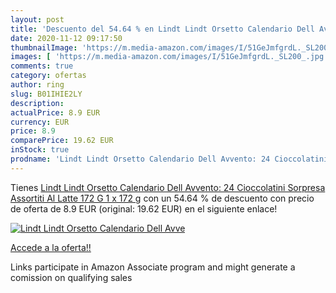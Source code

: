```yaml
---
layout: post
title: 'Descuento del 54.64 % en Lindt Lindt Orsetto Calendario Dell Avve'
date: 2020-11-12 09:17:50
thumbnailImage: 'https://m.media-amazon.com/images/I/51GeJmfgrdL._SL200_.jpg'
images: [ 'https://m.media-amazon.com/images/I/51GeJmfgrdL._SL200_.jpg' ]
comments: true
category: ofertas
author: ring
slug: B01IHIE2LY
description:
actualPrice: 8.9 EUR
currency: EUR
price: 8.9
comparePrice: 19.62 EUR
inStock: true
prodname: 'Lindt Lindt Orsetto Calendario Dell Avvento: 24 Cioccolatini Sorpresa Assortiti Al Latte  172 G  1 x 172 g'
---
```


Tienes [Lindt Lindt Orsetto Calendario Dell Avvento: 24 Cioccolatini Sorpresa Assortiti Al Latte  172 G  1 x 172 g](https://www.amazon.it/dp/B01IHIE2LY/?tag=tolees00-21) con un 54.64 % de descuento con precio de oferta de 8.9 EUR (original: 19.62 EUR) en el siguiente enlace!

[![Lindt Lindt Orsetto Calendario Dell Avve](https://m.media-amazon.com/images/I/51GeJmfgrdL._SL200_.jpg)](https://www.amazon.it/dp/B01IHIE2LY/?tag=tolees00-21)

[Accede a la oferta!!](https://www.amazon.it/dp/B01IHIE2LY/?tag=tolees00-21)

Links participate in Amazon Associate program and might generate a comission on qualifying sales


